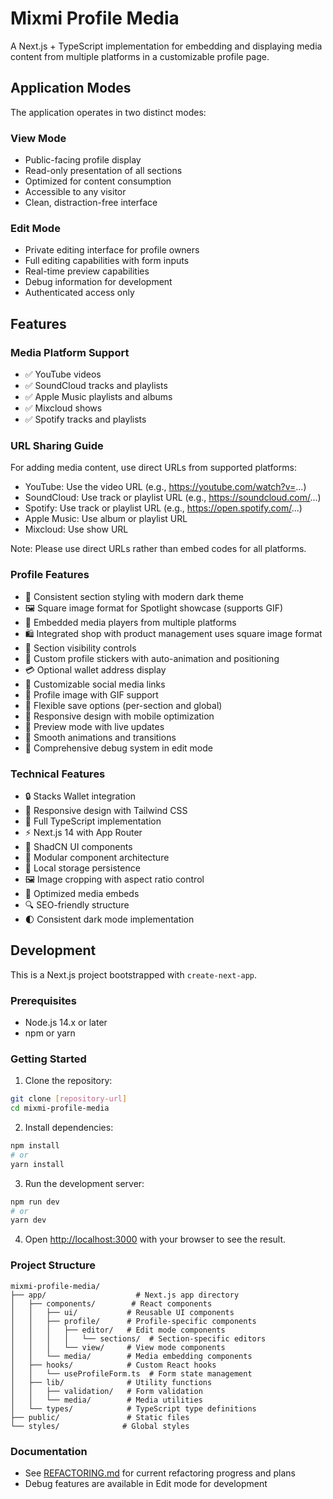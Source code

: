 # Mixmi Profile Media

A Next.js + TypeScript implementation for embedding and displaying media content from multiple platforms in a customizable profile page.

## Application Modes

The application operates in two distinct modes:

### View Mode
- Public-facing profile display
- Read-only presentation of all sections
- Optimized for content consumption
- Accessible to any visitor
- Clean, distraction-free interface

### Edit Mode
- Private editing interface for profile owners
- Full editing capabilities with form inputs
- Real-time preview capabilities
- Debug information for development
- Authenticated access only

## Features

### Media Platform Support
- ✅ YouTube videos
- ✅ SoundCloud tracks and playlists
- ✅ Apple Music playlists and albums
- ✅ Mixcloud shows
- ✅ Spotify tracks and playlists

### URL Sharing Guide
For adding media content, use direct URLs from supported platforms:
- YouTube: Use the video URL (e.g., https://youtube.com/watch?v=...)
- SoundCloud: Use track or playlist URL (e.g., https://soundcloud.com/...)
- Spotify: Use track or playlist URL (e.g., https://open.spotify.com/...)
- Apple Music: Use album or playlist URL
- Mixcloud: Use show URL

Note: Please use direct URLs rather than embed codes for all platforms.

### Profile Features
- 🎨 Consistent section styling with modern dark theme
- 🖼️ Square image format for Spotlight showcase (supports GIF)
- 🎵 Embedded media players from multiple platforms
- 🛍️ Integrated shop with product management uses square image format
- 🎯 Section visibility controls
- 🌟 Custom profile stickers with auto-animation and positioning
- 💳 Optional wallet address display
- 🔗 Customizable social media links
- 👤 Profile image with GIF support
- 💾 Flexible save options (per-section and global)
- 📱 Responsive design with mobile optimization
- 🔄 Preview mode with live updates
- 💫 Smooth animations and transitions
- 🐛 Comprehensive debug system in edit mode

### Technical Features
- 🔒 Stacks Wallet integration
- 📱 Responsive design with Tailwind CSS
- 🎯 Full TypeScript implementation
- ⚡ Next.js 14 with App Router
- 🎨 ShadCN UI components
- 🧩 Modular component architecture
- 💾 Local storage persistence
- 🖼️ Image cropping with aspect ratio control
- 🎵 Optimized media embeds
- 🔍 SEO-friendly structure
- 🌓 Consistent dark mode implementation

## Development

This is a Next.js project bootstrapped with `create-next-app`.

### Prerequisites
- Node.js 14.x or later
- npm or yarn

### Getting Started

1. Clone the repository:
```bash
git clone [repository-url]
cd mixmi-profile-media
```

2. Install dependencies:
```bash
npm install
# or
yarn install
```

3. Run the development server:
```bash
npm run dev
# or
yarn dev
```

4. Open [http://localhost:3000](http://localhost:3000) with your browser to see the result.

### Project Structure
```
mixmi-profile-media/
├── app/                    # Next.js app directory
│   ├── components/        # React components
│   │   ├── ui/           # Reusable UI components
│   │   ├── profile/      # Profile-specific components
│   │   │   ├── editor/   # Edit mode components
│   │   │   │   └── sections/  # Section-specific editors
│   │   │   └── view/     # View mode components
│   │   └── media/        # Media embedding components
│   ├── hooks/            # Custom React hooks
│   │   └── useProfileForm.ts  # Form state management
│   ├── lib/              # Utility functions
│   │   ├── validation/   # Form validation
│   │   └── media/        # Media utilities
│   └── types/            # TypeScript type definitions
├── public/               # Static files
└── styles/              # Global styles
```

### Documentation
- See [REFACTORING.md](REFACTORING.md) for current refactoring progress and plans
- Debug features are available in Edit mode for development 